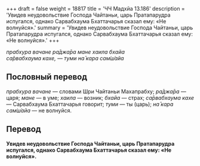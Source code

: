+++
draft = false
weight = 18817
title = 'ЧЧ Мадхйа 13.186'
description = 'Увидев неудовольствие Господа Чайтаньи, царь Пратапарудра испугался, однако Сарвабхаума Бхаттачарья сказал ему: «Не волнуйся».'
summary = 'Увидев неудовольствие Господа Чайтаньи, царь Пратапарудра испугался, однако Сарвабхаума Бхаттачарья сказал ему: «Не волнуйся».'
+++

_прабхура вачане ра̄джа̄ра мане хаила бхайа  
са̄рвабхаума кахе, — туми на̄ кара сам̇ш́айа_

## Пословный перевод

_прабхура_ _вачане_ — словами Шри Чайтаньи Махапрабху; _ра̄джа̄ра_ — царя; _мане_ — в уме; _хаила_ — возник; _бхайа_ — страх; _са̄рвабхаума_ _кахе_ — Сарвабхаума Бхаттачарья говорит; _туми_ — ты (царь); _на̄_ _кара_ _сам̇ш́айа_ — не волнуйся.

## Перевод

**Увидев неудовольствие Господа Чайтаньи, царь Пратапарудра испугался, однако Сарвабхаума Бхаттачарья сказал ему: «Не волнуйся».**

